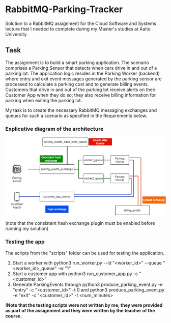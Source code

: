 # RabbitMQ-Parking-Tracker

Solution to a RabbitMQ assignment for the Cloud Software and Systems lecture that I needed to complete during my Master's studies at Aalto University.

## Task
The assignment is to build a smart parking application. The scenario comprises a Parking Sensor that detects when cars drive in and out of a parking lot. The application logic resides in the Parking Worker (backend) where entry and exit event messages generated by the parking sensor are processed to calculate a parking cost and to generate billing events. Customers that drive in and out of the parking lot receive alerts on their Customer App when they do so; they also receive billing information for parking when exiting the parking lot.

My task is to create the necessary RabbitMQ messaging exchanges and queues for such a scenario as specified in the Requirements below.

### Explicative diagram of the architecture

<img src="architecture.png" />

(note that the consistent hash exchange plugin must be enabled before running my solution)

### Testing the app

The scripts from the "scripts" folder can be used for testing the application.

1. Start a worker with python3 run_worker.py --id "<worker_id>" --queue "<worker_id>_queue" -w "1"
2. Start a customer app with python3 run_customer_app.py -c "<customer_id>"
3. Generate ParkingEvents through python3 produce_parking_event.py -e "entry" -c "<customer_id>" -t 0 and python3 produce_parking_event.py -e "exit" -c "<customer_id>" -t <num_minutes>

**!Note that the testing scripts were not written by me; they were provided as part of the assignment and they were written by the teacher of the course.**
